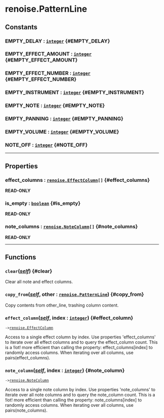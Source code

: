 # renoise.PatternLine  
## Constants

### EMPTY_DELAY : [`integer`](../../API/builtins/integer.md) {#EMPTY_DELAY}
### EMPTY_EFFECT_AMOUNT : [`integer`](../../API/builtins/integer.md) {#EMPTY_EFFECT_AMOUNT}
### EMPTY_EFFECT_NUMBER : [`integer`](../../API/builtins/integer.md) {#EMPTY_EFFECT_NUMBER}
### EMPTY_INSTRUMENT : [`integer`](../../API/builtins/integer.md) {#EMPTY_INSTRUMENT}
### EMPTY_NOTE : [`integer`](../../API/builtins/integer.md) {#EMPTY_NOTE}
### EMPTY_PANNING : [`integer`](../../API/builtins/integer.md) {#EMPTY_PANNING}
### EMPTY_VOLUME : [`integer`](../../API/builtins/integer.md) {#EMPTY_VOLUME}
### NOTE_OFF : [`integer`](../../API/builtins/integer.md) {#NOTE_OFF}  

---  
## Properties
### effect_columns : [`renoise.EffectColumn`](../../API/renoise/renoise.EffectColumn.md)`[]` {#effect_columns}
**READ-ONLY**

### is_empty : [`boolean`](../../API/builtins/boolean.md) {#is_empty}
**READ-ONLY**

### note_columns : [`renoise.NoteColumn`](../../API/renoise/renoise.NoteColumn.md)`[]` {#note_columns}
**READ-ONLY**

  

---  
## Functions
### `clear`([*self*](../../API/builtins/self.md)) {#clear}
Clear all note and effect columns.
### `copy_from`([*self*](../../API/builtins/self.md), other : [`renoise.PatternLine`](../../API/renoise/renoise.PatternLine.md)) {#copy_from}
Copy contents from other_line, trashing column content.
### `effect_column`([*self*](../../API/builtins/self.md), index : [`integer`](../../API/builtins/integer.md)) {#effect_column}
`->`[`renoise.EffectColumn`](../../API/renoise/renoise.EffectColumn.md)  

Access to a single effect column by index. Use properties 'effect_columns'
to iterate over all effect columns and to query the effect_column count.
This is a !lot! more efficient than calling the property:
effect_columns[index] to randomly access columns. When iterating over all
columns, use pairs(effect_columns).
### `note_column`([*self*](../../API/builtins/self.md), index : [`integer`](../../API/builtins/integer.md)) {#note_column}
`->`[`renoise.NoteColumn`](../../API/renoise/renoise.NoteColumn.md)  

Access to a single note column by index. Use properties 'note_columns'
to iterate over all note columns and to query the note_column count.
This is a !lot! more efficient than calling the property:
note_columns[index] to randomly access columns. When iterating over all
columns, use pairs(note_columns).  


